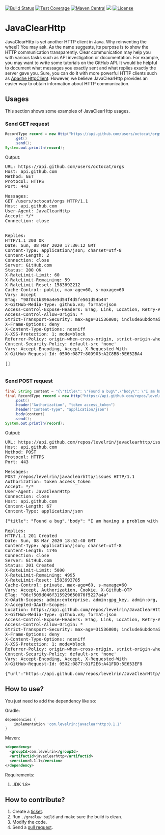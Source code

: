 [![Build Status](https://travis-ci.org/levelrin/JavaClearHttp.svg?branch=master)](https://travis-ci.org/levelrin/JavaClearHttp)
[![Test Coverage](https://img.shields.io/codecov/c/github/levelrin/JavaClearHttp.svg)](https://codecov.io/github/levelrin/JavaClearHttp?branch=master)
[![Maven Central](https://img.shields.io/maven-central/v/com.levelrin/javaclearhttp.svg)](https://maven-badges.herokuapp.com/maven-central/com.levelrin/javaclearhttp)
[![](https://tokei.rs/b1/github/levelrin/JavaClearHttp?category=code)](https://github.com/levelrin/JavaClearHttp)
[![License](https://img.shields.io/badge/license-MIT-green.svg)](https://github.com/levelrin/JavaClearHttp/blob/master/LICENSE)

# JavaClearHttp

JavaClearHttp is yet another HTTP client in Java.
Why reinventing the wheel? You may ask.
As the name suggests, its purpose is to show the HTTP communication transparently.
Clear communication may help you with various tasks such as API investigation or documentation.
For example, you may want to write some tutorials on the GitHub API.
It would be helpful to document what messages you exactly sent and what replies exactly the server gave you.
Sure, you can do it with more powerful HTTP clients such as [Apache HttpClient](https://hc.apache.org/httpcomponents-client-ga/).
However, we believe JavaClearHttp provides an easier way to obtain information about HTTP communication.

## Usages

This section shows some examples of JavaClearHttp usages.

### Send GET request

```java
RecordType record = new Http("https://api.github.com/users/octocat/orgs")
    .get()
    .send();
System.out.println(record);
```

Output:
<pre>
URL: https://api.github.com/users/octocat/orgs
Host: api.github.com
Method: GET
Protocol: HTTPS
Port: 443

Messages:
GET /users/octocat/orgs HTTP/1.1
Host: api.github.com
User-Agent: JavaClearHttp
Accept: */*
Connection: close


Replies:
HTTP/1.1 200 OK
Date: Sun, 08 Mar 2020 17:30:12 GMT
Content-Type: application/json; charset=utf-8
Content-Length: 2
Connection: close
Server: GitHub.com
Status: 200 OK
X-RateLimit-Limit: 60
X-RateLimit-Remaining: 59
X-RateLimit-Reset: 1583692212
Cache-Control: public, max-age=60, s-maxage=60
Vary: Accept
ETag: "98f0c1b396a4e5d54f4d5fe561d54b44"
X-GitHub-Media-Type: github.v3; format=json
Access-Control-Expose-Headers: ETag, Link, Location, Retry-After, X-GitHub-OTP, X-RateLimit-Limit, X-RateLimit-Remaining, X-RateLimit-Reset, X-OAuth-Scopes, X-Accepted-OAuth-Scopes, X-Poll-Interval, X-GitHub-Media-Type, Deprecation, Sunset
Access-Control-Allow-Origin: *
Strict-Transport-Security: max-age=31536000; includeSubdomains; preload
X-Frame-Options: deny
X-Content-Type-Options: nosniff
X-XSS-Protection: 1; mode=block
Referrer-Policy: origin-when-cross-origin, strict-origin-when-cross-origin
Content-Security-Policy: default-src 'none'
Vary: Accept-Encoding, Accept, X-Requested-With
X-GitHub-Request-Id: 0500:0877:80D903:A2C8BB:5E652BA4

[]

</pre>

### Send POST request

```java
final String content = "{\"title\": \"Found a bug\",\"body\": \"I am having a problem with this.\"}";
final RecordType record = new Http("https://api.github.com/repos/levelrin/javaclearhttp/issues")
    .post()
    .header("Authorization", "token access_token")
    .header("Content-Type", "application/json")
    .body(content)
    .send();
System.out.println(record);
```

Output:
<pre>
URL: https://api.github.com/repos/levelrin/javaclearhttp/issues
Host: api.github.com
Method: POST
Protocol: HTTPS
Port: 443

Messages:
POST /repos/levelrin/javaclearhttp/issues HTTP/1.1
Authorization: token access_token
Accept: */*
User-Agent: JavaClearHttp
Connection: close
Host: api.github.com
Content-Length: 67
Content-Type: application/json

{"title": "Found a bug","body": "I am having a problem with this."}

Replies:
HTTP/1.1 201 Created
Date: Sun, 08 Mar 2020 18:52:40 GMT
Content-Type: application/json; charset=utf-8
Content-Length: 1746
Connection: close
Server: GitHub.com
Status: 201 Created
X-RateLimit-Limit: 5000
X-RateLimit-Remaining: 4995
X-RateLimit-Reset: 1583693785
Cache-Control: private, max-age=60, s-maxage=60
Vary: Accept, Authorization, Cookie, X-GitHub-OTP
ETag: "06cf509d046f315929650076f5227a4a"
X-OAuth-Scopes: admin:enterprise, admin:gpg_key, admin:org, admin:org_hook, admin:public_key, admin:repo_hook, delete:packages, delete_repo, gist, notifications, read:packages, repo, user, workflow, write:discussion, write:packages
X-Accepted-OAuth-Scopes: 
Location: https://api.github.com/repos/levelrin/JavaClearHttp/issues/8
X-GitHub-Media-Type: github.v3; format=json
Access-Control-Expose-Headers: ETag, Link, Location, Retry-After, X-GitHub-OTP, X-RateLimit-Limit, X-RateLimit-Remaining, X-RateLimit-Reset, X-OAuth-Scopes, X-Accepted-OAuth-Scopes, X-Poll-Interval, X-GitHub-Media-Type, Deprecation, Sunset
Access-Control-Allow-Origin: *
Strict-Transport-Security: max-age=31536000; includeSubdomains; preload
X-Frame-Options: deny
X-Content-Type-Options: nosniff
X-XSS-Protection: 1; mode=block
Referrer-Policy: origin-when-cross-origin, strict-origin-when-cross-origin
Content-Security-Policy: default-src 'none'
Vary: Accept-Encoding, Accept, X-Requested-With
X-GitHub-Request-Id: 0502:0877:81F2E6:A41FDD:5E653EF8

{"url":"https://api.github.com/repos/levelrin/JavaClearHttp/issues/8","repository_url":"https://api.github.com/repos/levelrin/JavaClearHttp","labels_url":"https://api.github.com/repos/levelrin/JavaClearHttp/issues/8/labels{/name}","comments_url":"https://api.github.com/repos/levelrin/JavaClearHttp/issues/8/comments","events_url":"https://api.github.com/repos/levelrin/JavaClearHttp/issues/8/events","html_url":"https://github.com/levelrin/JavaClearHttp/issues/8","id":577546740,"node_id":"MDU6SXNzdWU1Nzc1NDY3NDA=","number":8,"title":"Found a bug","user":{"login":"levelrin","id":51286045,"node_id":"MDQ6VXNlcjUxMjg2MDQ1","avatar_url":"https://avatars0.githubusercontent.com/u/51286045?v=4","gravatar_id":"","url":"https://api.github.com/users/levelrin","html_url":"https://github.com/levelrin","followers_url":"https://api.github.com/users/levelrin/followers","following_url":"https://api.github.com/users/levelrin/following{/other_user}","gists_url":"https://api.github.com/users/levelrin/gists{/gist_id}","starred_url":"https://api.github.com/users/levelrin/starred{/owner}{/repo}","subscriptions_url":"https://api.github.com/users/levelrin/subscriptions","organizations_url":"https://api.github.com/users/levelrin/orgs","repos_url":"https://api.github.com/users/levelrin/repos","events_url":"https://api.github.com/users/levelrin/events{/privacy}","received_events_url":"https://api.github.com/users/levelrin/received_events","type":"User","site_admin":false},"labels":[],"state":"open","locked":false,"assignee":null,"assignees":[],"milestone":null,"comments":0,"created_at":"2020-03-08T18:52:40Z","updated_at":"2020-03-08T18:52:40Z","closed_at":null,"author_association":"OWNER","body":"I am having a problem with this.","closed_by":null}
</pre>

## How to use?

You just need to add the dependency like so:

Gradle:
```groovy
dependencies {
    implementation 'com.levelrin:javaclearhttp:0.1.1'
}
```

Maven:
```xml
<dependency>
  <groupId>com.levelrin</groupId>
  <artifactId>javaclearhttp</artifactId>
  <version>0.1.1</version>
</dependency>
```

Requirements:
1. JDK 1.8+

## How to contribute?

1. Create a [ticket](https://github.com/levelrin/JavaClearHttp/issues).
1. Run `./gradlew build` and make sure the build is clean.
1. Modify the code.
1. Send a [pull request](https://github.com/levelrin/JavaClearHttp/pulls).
